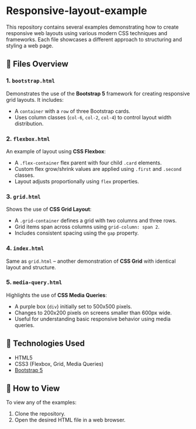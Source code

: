 # Responsive-layout-example

This repository contains several examples demonstrating how to create responsive web layouts using various modern CSS techniques and frameworks. Each file showcases a different approach to structuring and styling a web page.

## 📁 Files Overview

### 1. `bootstrap.html`
Demonstrates the use of the **Bootstrap 5** framework for creating responsive grid layouts. It includes:
- A `container` with a `row` of three Bootstrap cards.
- Uses column classes (`col-6`, `col-2`, `col-4`) to control layout width distribution.

### 2. `flexbox.html`
An example of layout using **CSS Flexbox**:
- A `.flex-container` flex parent with four child `.card` elements.
- Custom flex grow/shrink values are applied using `.first` and `.second` classes.
- Layout adjusts proportionally using `flex` properties.

### 3. `grid.html`
Shows the use of **CSS Grid Layout**:
- A `.grid-container` defines a grid with two columns and three rows.
- Grid items span across columns using `grid-column: span 2`.
- Includes consistent spacing using the `gap` property.

### 4. `index.html`
Same as `grid.html` – another demonstration of **CSS Grid** with identical layout and structure.

### 5. `media-query.html`
Highlights the use of **CSS Media Queries**:
- A purple box (`div`) initially set to 500x500 pixels.
- Changes to 200x200 pixels on screens smaller than 600px wide.
- Useful for understanding basic responsive behavior using media queries.

## 📌 Technologies Used
- HTML5
- CSS3 (Flexbox, Grid, Media Queries)
- [Bootstrap 5](https://getbootstrap.com/)

## 🧩 How to View
To view any of the examples:
1. Clone the repository.
2. Open the desired HTML file in a web browser.



